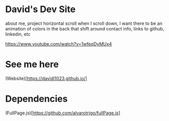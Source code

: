 # David's Dev Site
about me, project horizontal scroll
when I scroll down, I want there to be an animation of colors in the back that
shift around
contact info, links to github, linkedin, etc

https://www.youtube.com/watch?v=1wfeqDyMUx4


# See me here
(Website)[https://davidl1023.github.io/]

# Dependencies
(FullPage.js)[https://github.com/alvarotrigo/fullPage.js]
